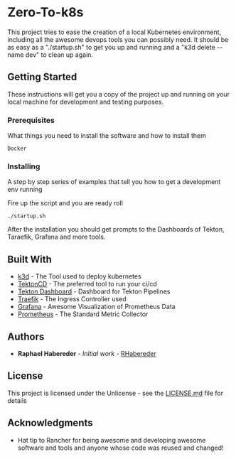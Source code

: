 # Zero-To-k8s

This project tries to ease the creation of a local Kubernetes environment, including all the awesome devops tools you can possibly need. 
It should be as easy as a "./startup.sh" to get you up and running and a "k3d delete --name dev" to clean up again. 

## Getting Started

These instructions will get you a copy of the project up and running on your local machine for development and testing purposes. 


### Prerequisites

What things you need to install the software and how to install them

```
Docker
```

### Installing

A step by step series of examples that tell you how to get a development env running

Fire up the script and you are ready roll

```
./startup.sh
```

After the installation you should get prompts to the Dashboards of Tekton, Taraefik, Grafana and more tools.


## Built With

* [k3d](https://github.com/rancher/k3d) - The Tool used to deploy kubernetes
* [TektonCD](https://github.com/tektoncd/pipeline) - The preferred tool to run your ci/cd
* [Tekton Dashboard](https://github.com/tektoncd/dashboard) - Dashboard for Tekton Pipelines
* [Traefik](https://traefik.io/) - The Ingress Controller used
* [Grafana](https://maven.apache.org/) - Awesome Visualization of Prometheus Data
* [Prometheus](https://rometools.github.io/rome/) - The Standard Metric Collector

## Authors

* **Raphael Habereder** - *Initial work* - [RHabereder](https://github.com/RHabereder)

## License

This project is licensed under the Unlicense - see the [LICENSE.md](LICENSE.md) file for details

## Acknowledgments

* Hat tip to Rancher for being awesome and developing awesome software and tools and anyone whose code was reused and changed!



